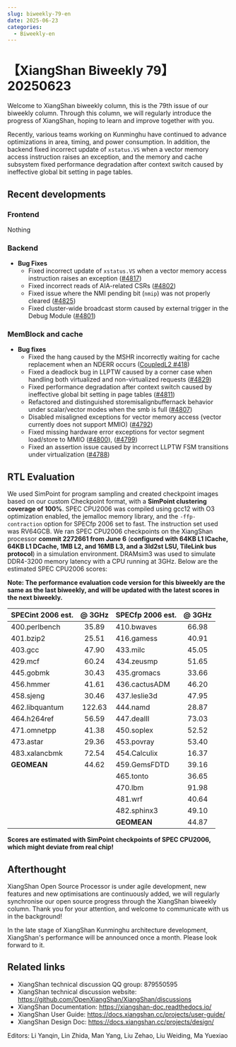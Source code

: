 ```yaml
---
slug: biweekly-79-en
date: 2025-06-23
categories:
  - Biweekly-en
---
```


# 【XiangShan Biweekly 79】20250623

Welcome to XiangShan biweekly column, this is the 79th issue of our biweekly column. Through this column, we will regularly introduce the progress of XiangShan, hoping to learn and improve together with you.

Recently, various teams working on Kunminghu have continued to advance optimizations in area, timing, and power consumption. In addition, the backend fixed incorrect update of `xstatus.VS` when a vector memory access instruction raises an exception, and the memory and cache subsystem fixed performance degradation after context switch caused by ineffective global bit setting in page tables.

<!-- more -->
## Recent developments

### Frontend

Nothing

### Backend

- **Bug Fixes**
    - Fixed incorrect update of `xstatus.VS` when a vector memory access instruction raises an exception ([#4817](https://github.com/OpenXiangShan/XiangShan/pull/4817))
    - Fixed incorrect reads of AIA-related CSRs ([#4802](https://github.com/OpenXiangShan/XiangShan/pull/4802))
    - Fixed issue where the NMI pending bit (`nmip`) was not properly cleared ([#4825](https://github.com/OpenXiangShan/XiangShan/pull/4825))
    - Fixed cluster-wide broadcast storm caused by external trigger in the Debug Module ([#4801](https://github.com/OpenXiangShan/XiangShan/pull/4801))

### MemBlock and cache

- **Bug fixes**
    - Fixed the hang caused by the MSHR incorrectly waiting for cache replacement when an NDERR occurs ([CoupledL2 #418](https://github.com/OpenXiangShan/CoupledL2/pull/418))
    - Fixed a deadlock bug in LLPTW caused by a corner case when handling both virtualized and non-virtualized requests ([#4829](https://github.com/OpenXiangShan/XiangShan/pull/4829))
    - Fixed performance degradation after context switch caused by ineffective global bit setting in page tables ([#4811](https://github.com/OpenXiangShan/XiangShan/pull/4811))
    - Refactored and distinguished storemisalignbuffernack behavior under scalar/vector modes when the smb is full ([#4807](https://github.com/OpenXiangShan/XiangShan/pull/4807))
    - Disabled misaligned exceptions for vector memory access (vector currently does not support MMIO) ([#4792](https://github.com/OpenXiangShan/XiangShan/pull/4792))
    - Fixed missing hardware error exceptions for vector segment load/store to MMIO ([#4800](https://github.com/OpenXiangShan/XiangShan/pull/4800)), ([#4799](https://github.com/OpenXiangShan/XiangShan/pull/4799))
    - Fixed an assertion issue caused by incorrect LLPTW FSM transitions under virtualization ([#4788](https://github.com/OpenXiangShan/XiangShan/pull/4788))

## RTL Evaluation

We used SimPoint for program sampling and created checkpoint images based on our custom Checkpoint format, with a **SimPoint clustering coverage of 100%**. SPEC CPU2006 was compiled using gcc12 with O3 optimization enabled, the jemalloc memory library, and the `-ffp-contraction` option for SPECfp 2006 set to fast. The instruction set used was RV64GCB. We ran SPEC CPU2006 checkpoints on the XiangShan processor **commit 2272661 from June 6** (**configured with 64KB L1 ICache, 64KB L1 DCache, 1MB L2, and 16MB L3, and a 3ld2st LSU, TileLink bus protocol**) in a simulation environment. DRAMsim3 was used to simulate DDR4-3200 memory latency with a CPU running at 3GHz. Below are the estimated SPEC CPU2006 scores:

**Note: The performance evaluation code version for this biweekly are the same as the last biweekly, and will be updated with the latest scores in the next biweekly.**

| SPECint 2006 est. | @ 3GHz | SPECfp 2006 est.  | @ 3GHz |
| :---------------- | :----: | :---------------- | :----: |
| 400.perlbench     | 35.89  | 410.bwaves        | 66.98  |
| 401.bzip2         | 25.51  | 416.gamess        | 40.91  |
| 403.gcc           | 47.90  | 433.milc          | 45.05  |
| 429.mcf           | 60.24  | 434.zeusmp        | 51.65  |
| 445.gobmk         | 30.43  | 435.gromacs       | 33.66  |
| 456.hmmer         | 41.61  | 436.cactusADM     | 46.20  |
| 458.sjeng         | 30.46  | 437.leslie3d      | 47.95  |
| 462.libquantum    | 122.63 | 444.namd          | 28.87  |
| 464.h264ref       | 56.59  | 447.dealII        | 73.03  |
| 471.omnetpp       | 41.38  | 450.soplex        | 52.52  |
| 473.astar         | 29.36  | 453.povray        | 53.40  |
| 483.xalancbmk     | 72.54  | 454.Calculix      | 16.37  |
| **GEOMEAN**       | 44.62  | 459.GemsFDTD      | 39.16  |
|                   |        | 465.tonto         | 36.65  |
|                   |        | 470.lbm           | 91.98  |
|                   |        | 481.wrf           | 40.64  |
|                   |        | 482.sphinx3       | 49.10  |
|                   |        | **GEOMEAN**       | 44.87  |

**Scores are estimated with SimPoint checkpoints of SPEC CPU2006, which might deviate from real chip!**

## Afterthought

XiangShan Open Source Processor is under agile development, new features and new optimisations are continuously added, we will regularly synchronise our open source progress through the XiangShan biweekly column. Thank you for your attention, and welcome to communicate with us in the background!

In the late stage of XiangShan Kunminghu architecture development, XiangShan's performance will be announced once a month. Please look forward to it.

## Related links

- XiangShan technical discussion QQ group: 879550595
- XiangShan technical discussion website: https://github.com/OpenXiangShan/XiangShan/discussions
- XiangShan Documentation: https://xiangshan-doc.readthedocs.io/
- XiangShan User Guide: https://docs.xiangshan.cc/projects/user-guide/
- XiangShan Design Doc: https://docs.xiangshan.cc/projects/design/

Editors: Li Yanqin, Lin Zhida, Man Yang, Liu Zehao, Liu Weiding, Ma Yuexiao
